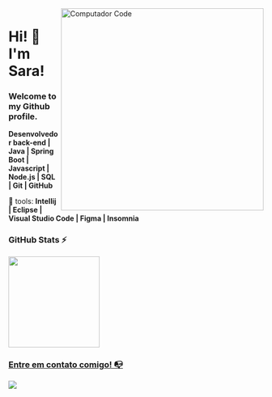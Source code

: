 <img src="https://raw.githubusercontent.com/MicaelliMedeiros/micaellimedeiros/master/image/computer-illustration.png" min-width="400px" max-width="400px" width="400px" align="right" alt="Computador Code">

<p align="left"> 
<H1> Hi! 👋 I'm Sara!</h1>
<p> 
 
 ### Welcome to my Github profile.

**Desenvolvedor back-end | Java | Spring Boot | Javascript | Node.js | SQL | Git | GitHub**  
 
</p>

<p align="left">
  💼 tools: <strong> Intellij | Eclipse | Visual Studio Code | Figma | Insomnia </strong>
</p>




 ### GitHub Stats ⚡
<div>
<a href="https://github.com/sara-t-g-silva">
<img height="180em" src="https://github-readme-stats.vercel.app/api/top-langs/?username=sara-t-g-silva&layout=compact&langs_count=7&theme=dracula"/>
</div>



 ### Entre em contato comigo! 📭
<div>
<a href="https://www.linkedin.com/in/sara-thaise-garcia" target="_blank"><img src="https://img.shields.io/badge/-LinkedIn-%230077B5?style=for-the-badge&logo=linkedin&logoColor=white" target="_blank"></a>   
</div>




